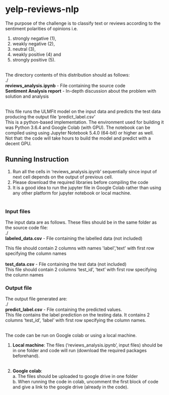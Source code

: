 # yelp-reviews-nlp
The purpose of the challenge is to classify text or reviews according to the sentiment polarities of opinions i.e. <br />
1. strongly negative (1), 
2. weakly negative (2), 
3. neutral (3), 
4. weakly positive  (4) and 
5. strongly positive (5). <br /> <br />
<!-- end of the list -->
The directory contents of this distribution should as follows: <br />
./ <br />
**reviews_analysis.ipynb** - File containing the source code <br />
**Sentiment Analysis report** - In-depth discussion about the problem with solution and analysis <br /><br />

This file runs the ULMFit model on the input data and predicts the test 
data producing the output file ‘predict_label.csv’ <br />
This is a python-based implementation. The environment used for building it 
was Python 3.6.4 and Google Colab (with GPU).  The notebook can be 
compiled using  using Jupyter Notebook 5.4.0 (64-bit) or higher as well.  
Not that: the code will take hours to build the model and predict with a decent 
GPU.

## Running Instruction  
1. Run all the cells in ‘reviews_analysis.ipynb’ sequentially since input 
of next cell depends on the output of previous cell. 
2. Please download the required libraries before compiling the code 
3. It is a good idea to run the jupyter file in Google Colab rather than using 
any other platform for jupyter notebook or local machine.  <br /><br />

### Input files 
The input data are as follows. These files should be in the same folder as the 
source code file: <br />
./ <br />
**labeled_data.csv** - File containing the labelled data (not included) <br />

This file should contain 2 columns with names 'label','text' with first row 
specifying the column names <br /><br />
**test_data.csv** - File containing the test data (not included) <br />
This file should contain 2 columns ‘test_id’, ‘text’ with first row specifying 
the column names <br />

### Output file 
The output file generated are:  <br />
./ <br />
**predict_label.csv** - File containing the predicted values.<br />
 This file contains the label prediction on the testing data. It contains 2 
columns ‘test_id’, ‘label’ with first row specifying the column names. <br /><br />

The code can be run on Google colab or using a local machine. <br />
1. **Local machine**: The files (‘reviews_analysis.ipynb’, input files) should 
be in one folder and code will run (download the required packages 
beforehand). <br /><br />

2. **Google colab**: <br />
a. The files should be uploaded to google drive in one folder <br />
b. When running the code in colab, uncomment the first block of 
code and give a link to the google drive (already in the code). 
